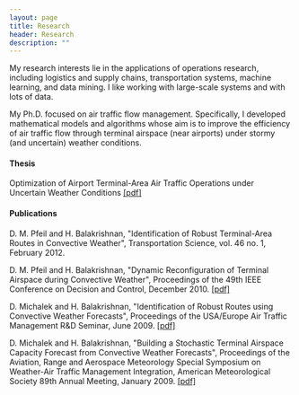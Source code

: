 ```yaml
---
layout: page
title: Research
header: Research
description: ""
---
```

My research interests lie in the applications of operations research, including logistics and supply chains, transportation systems, machine learning, and data mining. I like working with large-scale systems and with lots of data.

My Ph.D. focused on air traffic flow management. Specifically, I developed mathematical models and algorithms whose aim is to improve the efficiency of air traffic flow through terminal airspace (near airports) under stormy (and uncertain) weather conditions.

#### Thesis

Optimization of Airport Terminal-Area Air Traffic Operations under Uncertain Weather Conditions [\[pdf\]](docs/DianaPfeilThesis.pdf)


#### Publications

D. M. Pfeil and H. Balakrishnan, "Identification of Robust Terminal-Area Routes in Convective Weather", Transportation Science, vol. 46 no. 1, February 2012.

D. M. Pfeil and H. Balakrishnan, "Dynamic Reconfiguration of Terminal Airspace during Convective Weather", Proceedings of the 49th IEEE Conference on Decision and Control, December 2010. [\[pdf\]](docs/cdc2010_fix_movement.pdf)

D. Michalek and H. Balakrishnan, "Identification of Robust Routes using Convective Weather Forecasts", Proceedings of the USA/Europe Air Traffic Management R&D Seminar, June 2009. [\[pdf\]](docs/MichalekBalakrishnanATM2009.pdf)

D. Michalek and H. Balakrishnan, "Building a Stochastic Terminal Airspace Capacity Forecast from Convective Weather Forecasts", Proceedings of the Aviation, Range and Aerospace Meteorology Special Symposium on Weather-Air Traffic Management Integration, American Meteorological Society 89th Annual Meeting, January 2009. [\[pdf\]](docs/AMSpaper.pdf)
